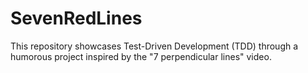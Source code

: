 # SevenRedLines
This repository showcases Test-Driven Development (TDD) through a humorous project inspired by the "7 perpendicular lines" video.
